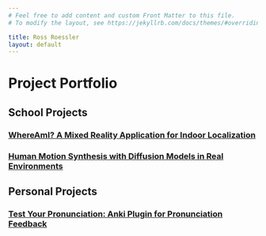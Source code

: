 ```yaml
---
# Feel free to add content and custom Front Matter to this file.
# To modify the layout, see https://jekyllrb.com/docs/themes/#overriding-theme-defaults

title: Ross Roessler
layout: default
---
```


# Project Portfolio

## School Projects

### [WhereAmI? A Mixed Reality Application for Indoor Localization](where-am-i.html)

### [Human Motion Synthesis with Diffusion Models in Real Environments](human-motion-synthesis.html)

## Personal Projects

### [Test Your Pronunciation: Anki Plugin for Pronunciation Feedback](test-your-pronunciation.html)
<!---
### [CNN for Image Superresolution](superresolution.html)


### [Language Learning Flashcards: Autogenerated, Personalized Flashcards](language-learning-flashcards.html)


### [BBQ-GPT: Supermarket Discount Analysis (Collaboration with the WWF)](bbq-gpt.html)
-->
